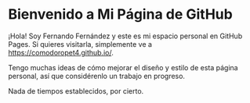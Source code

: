 # Bienvenido a Mi Página de GitHub

¡Hola! Soy Fernando Fernández y este es mi espacio personal en GitHub Pages. Si quieres visitarla, simplemente ve a https://comodoropet4.github.io/.

Tengo muchas ideas de cómo mejorar el diseño y estilo de esta página personal, así que considérenlo un trabajo en progreso.

Nada de tiempos establecidos, por cierto.
